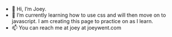 - 👋 Hi, I’m Joey.
- 🌱 I’m currently learning how to use css and will then move on to javascript. I am creating this page to practice on as I learn.
- 📫 You can reach me at joey at joeywent.com

<!---
jmwent/jmwent is a ✨ special ✨ repository because its `README.md` (this file) appears on your GitHub profile.
You can click the Preview link to take a look at your changes.
--->
